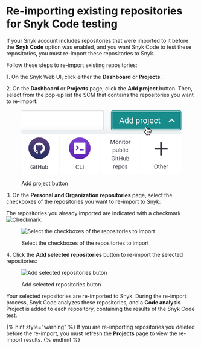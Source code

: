 # Re-importing existing repositories for Snyk Code testing

If your Snyk account includes repositories that were imported to it before the **Snyk Code** option was enabled, and you want Snyk Code to test these repositories, you must re-import these repositories to Snyk.

Follow these steps to re-import existing repositories:

1\. On the Snyk Web UI, click either the **Dashboard** or **Projects**.

2\. On the **Dashboard** or **Projects** page, click the **Add project** button. Then, select from the pop-up list the SCM that contains the repositories you want to re-import:

<figure><img src="../../../.gitbook/assets/image (99) (1).png" alt="Add project button"><figcaption><p>Add project button</p></figcaption></figure>

3\. On the **Personal and Organization repositories** page, select the checkboxes of the repositories you want to re-import to Snyk:

The repositories you already imported are indicated with a checkmark <img src="../../../.gitbook/assets/Snyk Code - Add Repositories dialog box - Check Mark.png" alt="Checkmark" data-size="line">.

<figure><img src="../../../.gitbook/assets/Snyk Code - Re-importing - Existing repositories.png" alt="Select the checkboxes of the repositories to import"><figcaption><p>Select the checkboxes of the repositories to import</p></figcaption></figure>

4\. Click the **Add selected repositories** button to re-import the selected repositories:

<figure><img src="../../../.gitbook/assets/Snyk Code - Re-importing - Add selected repositories button.png" alt="Add selected repositories buton"><figcaption><p>Add selected repositories buton</p></figcaption></figure>

Your selected repositories are re-imported to Snyk. During the re-import process, Snyk Code analyzes these repositories, and a **Code analysis** Project is added to each repository, containing the results of the Snyk Code test.

{% hint style="warning" %}
If you are re-importing repositories you deleted before the re-import, you must refresh the **Projects** page to view the re-import results.
{% endhint %}
